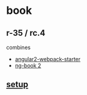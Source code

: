# book 
## r-35 / rc.4
combines 

* [angular2-webpack-starter](https://github.com/AngularClass/angular2-webpack-starter)
* [ng-book 2](https://www.ng-book.com/2/)

## [setup](doc/setup.md)
